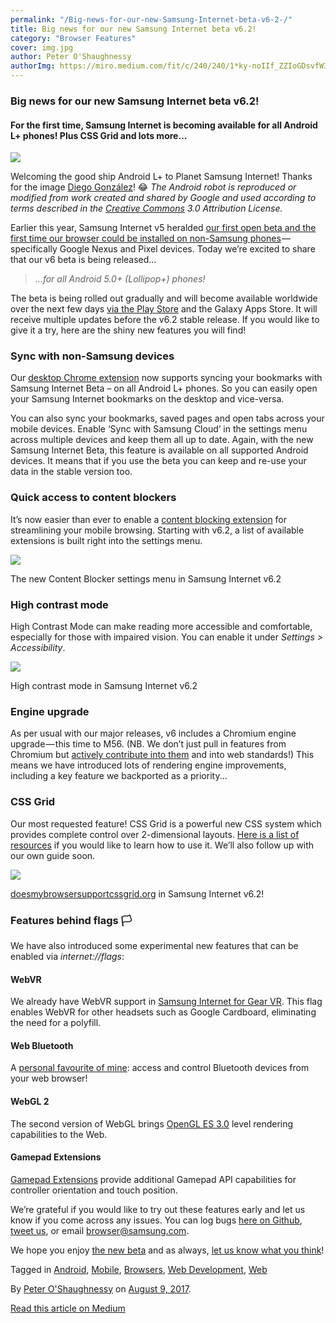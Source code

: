 ```yaml
---
permalink: "/Big-news-for-our-new-Samsung-Internet-beta-v6-2-/"
title: Big news for our new Samsung Internet beta v6.2!
category: "Browser Features"
cover: img.jpg
author: Peter O'Shaughnessy
authorImg: https://miro.medium.com/fit/c/240/240/1*ky-noIIf_ZZIoGDsvfW3AA.jpeg
---
```


### Big news for our new Samsung Internet beta v6.2!

#### For the first time, Samsung Internet is becoming available for all Android L+ phones! Plus CSS Grid and lots more…

![](https://cdn-images-1.medium.com/max/800/1*RE4cGKlSyok5mea6sh5ZVg.png)

Welcoming the good ship Android L+ to Planet Samsung Internet! Thanks for the image [Diego González](https://medium.com/u/33cea791460a)! 😂 _The Android robot is reproduced or modified from work created and shared by Google and used according to terms described in the_ [_Creative Commons_](https://creativecommons.org/licenses/by/3.0/) _3.0 Attribution License._

Earlier this year, Samsung Internet v5 heralded [our first open beta and the first time our browser could be installed on non-Samsung phones](https://medium.com/samsung-internet-dev/samsung-internet-beta-now-available-without-sign-up-e0d5d4010838) — specifically Google Nexus and Pixel devices. Today we’re excited to share that our v6 beta is being released…

> _…for all Android 5.0+ (Lollipop+) phones!_

The beta is being rolled out gradually and will become available worldwide over the next few days [via the Play Store](https://play.google.com/store/apps/details?id=com.sec.android.app.sbrowser.beta) and the Galaxy Apps Store. It will receive multiple updates before the v6.2 stable release. If you would like to give it a try, here are the shiny new features you will find!

### Sync with non-Samsung devices

Our [desktop Chrome extension](https://chrome.google.com/webstore/detail/samsung-internet/epejdmjgfibjaffbmojllapapjejipkh) now supports syncing your bookmarks with Samsung Internet Beta – on all Android L+ phones. So you can easily open your Samsung Internet bookmarks on the desktop and vice-versa.

You can also sync your bookmarks, saved pages and open tabs across your mobile devices. Enable ‘Sync with Samsung Cloud’ in the settings menu across multiple devices and keep them all up to date. Again, with the new Samsung Internet Beta, this feature is available on all supported Android devices. It means that if you use the beta you can keep and re-use your data in the stable version too.

### Quick access to content blockers

It’s now easier than ever to enable a [content blocking extension](https://medium.com/samsung-internet-dev/staying-safe-online-with-samsung-internet-3941ffc72a00) for streamlining your mobile browsing. Starting with v6.2, a list of available extensions is built right into the settings menu.

![](https://cdn-images-1.medium.com/max/800/1*Z3R4vzxuBjVCO-aOcp2GYA.png)

The new Content Blocker settings menu in Samsung Internet v6.2

### High contrast mode

High Contrast Mode can make reading more accessible and comfortable, especially for those with impaired vision. You can enable it under _Settings > Accessibility_.

![](https://cdn-images-1.medium.com/max/800/1*9ADn6mrVD9x_aGbCvBpGYQ.png)

High contrast mode in Samsung Internet v6.2

### Engine upgrade

As per usual with our major releases, v6 includes a Chromium engine upgrade — this time to M56. (NB. We don’t just pull in features from Chromium but [actively contribute into them](https://samsung.github.io/Chromium/) and into web standards!) This means we have introduced lots of rendering engine improvements, including a key feature we backported as a priority...

### CSS Grid

Our most requested feature! CSS Grid is a powerful new CSS system which provides complete control over 2-dimensional layouts. [Here is a list of resources](http://jensimmons.com/post/feb-27-2017/learn-css-grid) if you would like to learn how to use it. We’ll also follow up with our own guide soon.

![](https://cdn-images-1.medium.com/max/800/1*krIOZ2Ocfhq4bir6fb5qDA.png)

[doesmybrowsersupportcssgrid.org](https://doesmybrowsersupportcssgrid.org/) in Samsung Internet v6.2!

### Features behind flags 🏳️

We have also introduced some experimental new features that can be enabled via _internet://flags_:

#### WebVR

We already have WebVR support in [Samsung Internet for Gear VR](http://developer.samsung.com/internet#gearvr-overview). This flag enables WebVR for other headsets such as Google Cardboard, eliminating the need for a polyfill.

#### Web Bluetooth

A [personal favourite of mine](https://peteroshaughnessy.com/posts/web-bluetooth-controlling-the-real-world/): access and control Bluetooth devices from your web browser!

#### **WebGL 2**

The second version of WebGL brings [OpenGL ES 3.0](https://en.wikipedia.org/wiki/OpenGL_ES#OpenGL_ES_3.0) level rendering capabilities to the Web.

#### Gamepad Extensions

[Gamepad Extensions](https://w3c.github.io/gamepad/extensions.html) provide additional Gamepad API capabilities for controller orientation and touch position.

We’re grateful if you would like to try out these features early and let us know if you come across any issues. You can log bugs [here on Github](https://github.com/samsunginternet/support/issues), [tweet us](https://twitter.com/samsunginternet), or email browser@samsung.com.

We hope you enjoy [the new beta](https://play.google.com/store/apps/details?id=com.sec.android.app.sbrowser.beta) and as always, [let us know what you think](https://twitter.com/samsunginternet)!

Tagged in [Android](https://medium.com/tag/android), [Mobile](https://medium.com/tag/mobile), [Browsers](https://medium.com/tag/browsers), [Web Development](https://medium.com/tag/web-development), [Web](https://medium.com/tag/web)

By [Peter O'Shaughnessy](https://medium.com/@poshaughnessy) on [August 9, 2017](https://medium.com/p/6199b6743cb9).

[Read this article on Medium](https://medium.com/@poshaughnessy/big-news-for-our-new-samsung-internet-beta-v6-2-6199b6743cb9)
